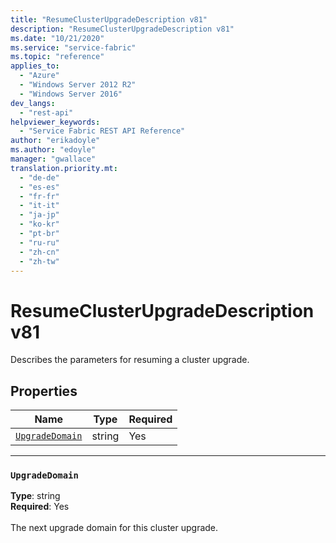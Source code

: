 ```yaml
---
title: "ResumeClusterUpgradeDescription v81"
description: "ResumeClusterUpgradeDescription v81"
ms.date: "10/21/2020"
ms.service: "service-fabric"
ms.topic: "reference"
applies_to: 
  - "Azure"
  - "Windows Server 2012 R2"
  - "Windows Server 2016"
dev_langs: 
  - "rest-api"
helpviewer_keywords: 
  - "Service Fabric REST API Reference"
author: "erikadoyle"
ms.author: "edoyle"
manager: "gwallace"
translation.priority.mt: 
  - "de-de"
  - "es-es"
  - "fr-fr"
  - "it-it"
  - "ja-jp"
  - "ko-kr"
  - "pt-br"
  - "ru-ru"
  - "zh-cn"
  - "zh-tw"
---
```

# ResumeClusterUpgradeDescription v81

Describes the parameters for resuming a cluster upgrade.

## Properties
| Name | Type | Required |
| --- | --- | --- |
| [`UpgradeDomain`](#upgradedomain) | string | Yes |

____
### `UpgradeDomain`
__Type__: string <br/>
__Required__: Yes<br/>
<br/>
The next upgrade domain for this cluster upgrade.
